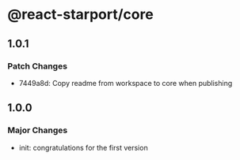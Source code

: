 # @react-starport/core

## 1.0.1

### Patch Changes

- 7449a8d: Copy readme from workspace to core when publishing

## 1.0.0

### Major Changes

- init: congratulations for the first version
